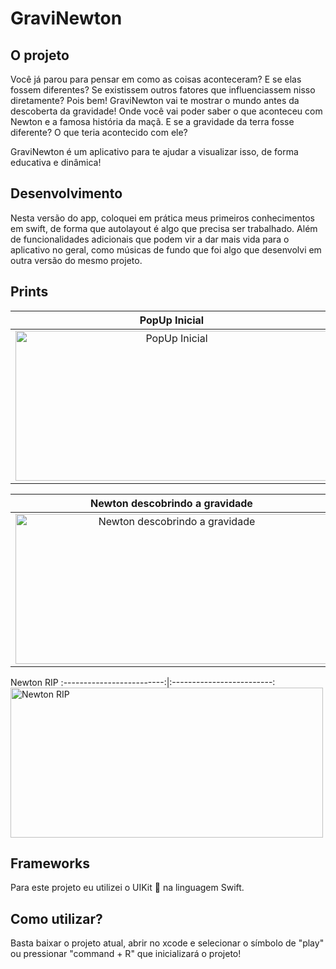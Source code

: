 # GraviNewton

## O projeto

Você já parou para pensar em como as coisas aconteceram? E se elas fossem diferentes? Se existissem outros fatores que influenciassem nisso diretamente? Pois bem! GraviNewton vai te mostrar o mundo antes da descoberta da gravidade! Onde você vai poder saber o que aconteceu com Newton e a famosa história da maçã. E se a gravidade da terra fosse diferente? O que teria acontecido com ele?

GraviNewton é um aplicativo para te ajudar a visualizar isso, de forma educativa e dinâmica!

## Desenvolvimento

Nesta versão do app, coloquei em prática meus primeiros conhecimentos em swift, de forma que autolayout é algo que precisa ser trabalhado. Além de funcionalidades adicionais que podem vir a dar mais vida para o aplicativo no geral, como músicas de fundo que foi algo que desenvolvi em outra versão do mesmo projeto.

## Prints

PopUp Inicial | Tela de início
:-------------------------:|:-------------------------:
<img src="https://github.com/CynaraCosta/graviNewton/blob/main/Screenshots/initpopup.png" alt="PopUp Inicial" width="500" height="240"> | <img src="https://github.com/CynaraCosta/graviNewton/blob/main/Screenshots/sleep.png" alt="Tela Inicial" width="500" height="240"> 

Newton descobrindo a gravidade | PopUp de descoberta
:-------------------------:|:-------------------------:
<img src="https://github.com/CynaraCosta/graviNewton/blob/main/Screenshots/idea.png" alt="Newton descobrindo a gravidade" width="500" height="240"> | <img src="https://github.com/CynaraCosta/graviNewton/blob/main/Screenshots/find.png" alt="PopUp de descoberta" width="500" height="240"> 

Newton RIP
:-------------------------:|:-------------------------:
<img src="https://github.com/CynaraCosta/graviNewton/blob/main/Screenshots/rip.png" alt="Newton RIP" width="500" height="240">

## Frameworks

Para este projeto eu utilizei o UIKit 👾 na linguagem Swift.

## Como utilizar?

Basta baixar o projeto atual, abrir no xcode e selecionar o símbolo de "play" ou pressionar "command + R" que inicializará o projeto!
